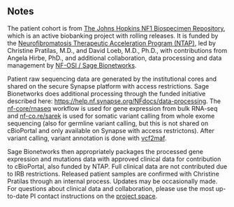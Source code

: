 ## Notes

The patient cohort is from [The Johns Hopkins NF1 Biospecimen Repository](https://www.synapse.org/Synapse:syn53140231), which is an active biobanking project with rolling releases. It is funded by the [Neurofibromatosis Therapeutic Acceleration Program (NTAP)](https://www.n-tap.org/), led by Christine Pratilas, M.D., and David Loeb, M.D., Ph.D., with contributions from Angela Hirbe, PhD., and additional collaboration, data processing and data management by [NF-OSI / Sage Bionetworks](https://help.nf.synapse.org/NFdocs/about). 

Patient raw sequencing data are generated by the institutional cores and shared on the secure Synapse platform with access restrictions. Sage Bionetworks does additional processing through the funded initiative described here: https://help.nf.synapse.org/NFdocs/data-processing. The [nf-core/rnaseq](https://nf-co.re/rnaseq/) workflow is used for gene expression from bulk RNA-seq and [nf-co.re/sarek](https://nf-co.re/sarek/) is used for somatic variant calling from whole exome sequencing (also for germline variant calling, but this is not shared on cBioPortal and only available on Synapse with access restrictons). After variant calling, variant annotation is done with [vcf2maf](https://github.com/Sage-Bionetworks-Workflows/nf-vcf2maf).

Sage Bionetworks then appropriately packages the processed gene expression and mutations data with approved clinical data for contribution to cBioPortal, also funded by NTAP. Full clinical data are not contributed due to IRB restrictions. Released patient samples are confirmed with Christine Pratilas through an internal process. Updates may be occasionally made. For questions about clinical data and collaboration, please use the most up-to-date PI contact instructions on the [project space](https://www.synapse.org/Synapse:syn53133024/).
